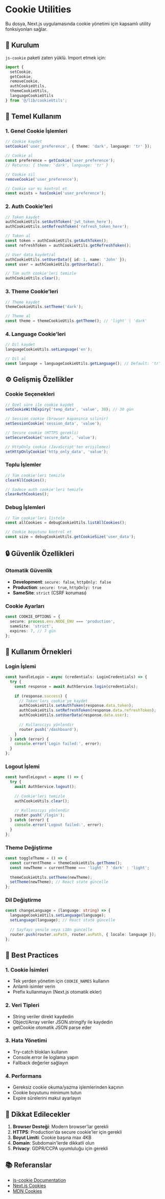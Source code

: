 # Cookie Utilities

Bu dosya, Next.js uygulamasında cookie yönetimi için kapsamlı utility fonksiyonları sağlar.

## 🚀 Kurulum

`js-cookie` paketi zaten yüklü. Import etmek için:

```typescript
import { 
  setCookie, 
  getCookie, 
  removeCookie,
  authCookieUtils,
  themeCookieUtils,
  languageCookieUtils 
} from '@/lib/cookieUtils';
```

## 📝 Temel Kullanım

### 1. **Genel Cookie İşlemleri**

```typescript
// Cookie kaydet
setCookie('user_preference', { theme: 'dark', language: 'tr' });

// Cookie al
const preference = getCookie('user_preference');
// Returns: { theme: 'dark', language: 'tr' }

// Cookie sil
removeCookie('user_preference');

// Cookie var mı kontrol et
const exists = hasCookie('user_preference');
```

### 2. **Auth Cookie'leri**

```typescript
// Token kaydet
authCookieUtils.setAuthToken('jwt_token_here');
authCookieUtils.setRefreshToken('refresh_token_here');

// Token al
const token = authCookieUtils.getAuthToken();
const refreshToken = authCookieUtils.getRefreshToken();

// User data kaydet/al
authCookieUtils.setUserData({ id: 1, name: 'John' });
const user = authCookieUtils.getUserData();

// Tüm auth cookie'leri temizle
authCookieUtils.clear();
```

### 3. **Theme Cookie'leri**

```typescript
// Theme kaydet
themeCookieUtils.setTheme('dark');

// Theme al
const theme = themeCookieUtils.getTheme(); // 'light' | 'dark'
```

### 4. **Language Cookie'leri**

```typescript
// Dil kaydet
languageCookieUtils.setLanguage('en');

// Dil al
const language = languageCookieUtils.getLanguage(); // Default: 'tr'
```

## ⚙️ Gelişmiş Özellikler

### **Cookie Seçenekleri**

```typescript
// Özel süre ile cookie kaydet
setCookieWithExpiry('temp_data', 'value', 30); // 30 gün

// Session cookie (browser kapanınca silinir)
setSessionCookie('session_data', 'value');

// Secure cookie (HTTPS gerekli)
setSecureCookie('secure_data', 'value');

// HttpOnly cookie (JavaScript'ten erişilemez)
setHttpOnlyCookie('http_only_data', 'value');
```

### **Toplu İşlemler**

```typescript
// Tüm cookie'leri temizle
clearAllCookies();

// Sadece auth cookie'leri temizle
clearAuthCookies();
```

### **Debug İşlemleri**

```typescript
// Tüm cookie'leri listele
const allCookies = debugCookieUtils.listAllCookies();

// Cookie boyutunu kontrol et
const size = debugCookieUtils.getCookieSize('user_data');
```

## 🔒 Güvenlik Özellikleri

### **Otomatik Güvenlik**

- **Development**: `secure: false`, `httpOnly: false`
- **Production**: `secure: true`, `httpOnly: true`
- **SameSite**: `strict` (CSRF koruması)

### **Cookie Ayarları**

```typescript
const COOKIE_OPTIONS = {
  secure: process.env.NODE_ENV === 'production',
  sameSite: 'strict',
  expires: 7, // 7 gün
};
```

## 📱 Kullanım Örnekleri

### **Login İşlemi**

```typescript
const handleLogin = async (credentials: LoginCredentials) => {
  try {
    const response = await AuthService.login(credentials);
    
    if (response.success) {
      // Token'ları cookie'ye kaydet
      authCookieUtils.setAuthToken(response.data.token);
      authCookieUtils.setRefreshToken(response.data.refreshToken);
      authCookieUtils.setUserData(response.data.user);
      
      // Kullanıcıyı yönlendir
      router.push('/dashboard');
    }
  } catch (error) {
    console.error('Login failed:', error);
  }
};
```

### **Logout İşlemi**

```typescript
const handleLogout = async () => {
  try {
    await AuthService.logout();
    
    // Cookie'leri temizle
    authCookieUtils.clear();
    
    // Kullanıcıyı yönlendir
    router.push('/login');
  } catch (error) {
    console.error('Logout failed:', error);
  }
};
```

### **Theme Değiştirme**

```typescript
const toggleTheme = () => {
  const currentTheme = themeCookieUtils.getTheme();
  const newTheme = currentTheme === 'light' ? 'dark' : 'light';
  
  themeCookieUtils.setTheme(newTheme);
  setTheme(newTheme); // React state güncelle
};
```

### **Dil Değiştirme**

```typescript
const changeLanguage = (language: string) => {
  languageCookieUtils.setLanguage(language);
  setLanguage(language); // React state güncelle
  
  // Sayfayı yenile veya i18n güncelle
  router.push(router.asPath, router.asPath, { locale: language });
};
```

## 🎯 Best Practices

### **1. Cookie İsimleri**
- Tek yerden yönetim için `COOKIE_NAMES` kullanın
- Anlamlı isimler verin
- Prefix kullanmayın (Next.js otomatik ekler)

### **2. Veri Tipleri**
- String veriler direkt kaydedin
- Object/Array veriler JSON.stringify ile kaydedin
- getCookie otomatik JSON parse eder

### **3. Hata Yönetimi**
- Try-catch blokları kullanın
- Console.error ile loglama yapın
- Fallback değerler sağlayın

### **4. Performans**
- Gereksiz cookie okuma/yazma işlemlerinden kaçının
- Cookie boyutunu minimum tutun
- Expire sürelerini makul ayarlayın

## 🚨 Dikkat Edilecekler

1. **Browser Desteği**: Modern browser'lar gerekli
2. **HTTPS**: Production'da secure cookie'ler için gerekli
3. **Boyut Limiti**: Cookie başına max 4KB
4. **Domain**: Subdomain'lerde dikkatli olun
5. **Privacy**: GDPR/CCPA uyumluluğu için gerekli

## 📚 Referanslar

- [js-cookie Documentation](https://github.com/js-cookie/js-cookie)
- [Next.js Cookies](https://nextjs.org/docs/api-routes/edge-runtime)
- [MDN Cookies](https://developer.mozilla.org/en-US/docs/Web/HTTP/Cookies)
